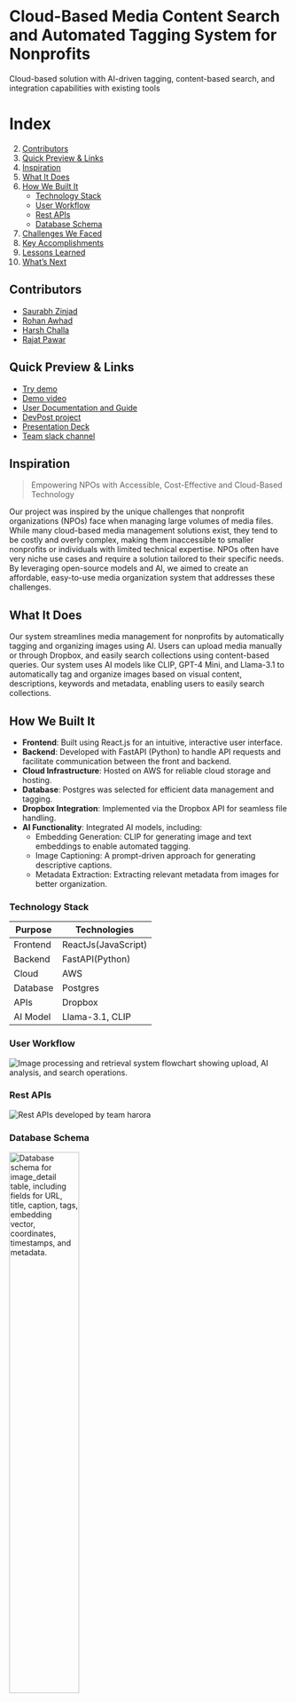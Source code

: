 # Cloud-Based Media Content Search and Automated Tagging System for Nonprofits

Cloud-based solution with AI-driven tagging, content-based search, and integration capabilities with existing tools

# Index

2. [Contributors](#contributors)
3. [Quick Preview & Links](#quick-preview--links)
4. [Inspiration](#inspiration)
5. [What It Does](#what-it-does)
6. [How We Built It](#how-we-built-it)
    - [Technology Stack](#technology-stack)
    - [User Workflow](#user-workflow)
    - [Rest APIs](#rest-apis)
    - [Database Schema](#database-schema)
7. [Challenges We Faced](#challenges-we-faced)
8. [Key Accomplishments](#key-accomplishments)
9. [Lessons Learned](#lessons-learned)
10. [What’s Next](#whats-next)

## Contributors

-   [Saurabh Zinjad](https://github.com/Ztrimus)
-   [Rohan Awhad](https://github.com/RohanAwhad)
-   [Harsh Challa](https://github.com/Harshchalla)
-   [Rajat Pawar](https://github.com/rajat98)

## Quick Preview & Links

-   [Try demo](https://peec.harora.lol/)
-   [Demo video](https://youtu.be/48cP6y--2Qg)
-   [User Documentation and Guide](https://github.com/2024-Arizona-Opportunity-Hack/HaRoRa-PajaritoEnvironmenta-FromMediaOverloadtoSeamlessOrganization/blob/main/User%20Documentation.pdf)
-   [DevPost project](https://devpost.com/software/image-search-and-tagging-tool)
-   [Presentation Deck](https://www.canva.com/design/DAGTelmxTQg/Zw9Lq4hmFJxN9nN0FUpgdQ/edit?utm_content=DAGTelmxTQg&utm_campaign=designshare&utm_medium=link2&utm_source=sharebutton)
-   [Team slack channel](https://opportunity-hack.slack.com/archives/C07RLQUHRR8)

## Inspiration

> Empowering NPOs with Accessible, Cost-Effective and Cloud-Based Technology

Our project was inspired by the unique challenges that nonprofit organizations (NPOs) face when managing large volumes of media files. While many cloud-based media management solutions exist, they tend to be costly and overly complex, making them inaccessible to smaller nonprofits or individuals with limited technical expertise. NPOs often have very niche use cases and require a solution tailored to their specific needs. By leveraging open-source models and AI, we aimed to create an affordable, easy-to-use media organization system that addresses these challenges.

## What It Does

Our system streamlines media management for nonprofits by automatically tagging and organizing images using AI. Users can upload media manually or through Dropbox, and easily search collections using content-based queries.
Our system uses AI models like CLIP, GPT-4 Mini, and Llama-3.1 to automatically tag and organize images based on visual content, descriptions, keywords and metadata, enabling users to easily search collections.

## How We Built It

-   **Frontend**: Built using React.js for an intuitive, interactive user interface.
-   **Backend**: Developed with FastAPI (Python) to handle API requests and facilitate communication between the front and backend.
-   **Cloud Infrastructure**: Hosted on AWS for reliable cloud storage and hosting.
-   **Database**: Postgres was selected for efficient data management and tagging.
-   **Dropbox Integration**: Implemented via the Dropbox API for seamless file handling.
-   **AI Functionality**: Integrated AI models, including:
    -   Embedding Generation: CLIP for generating image and text embeddings to enable automated tagging.
    -   Image Captioning: A prompt-driven approach for generating descriptive captions.
    -   Metadata Extraction: Extracting relevant metadata from images for better organization.

### Technology Stack

| Purpose  | Technologies        |
| -------- | ------------------- |
| Frontend | ReactJs(JavaScript) |
| Backend  | FastAPI(Python)     |
| Cloud    | AWS                 |
| Database | Postgres            |
| APIs     | Dropbox             |
| AI Model | Llama-3.1, CLIP     |

### User Workflow

![Image processing and retrieval system flowchart showing upload, AI analysis, and search operations.](https://raw.githubusercontent.com/2024-Arizona-Opportunity-Hack/HaRoRa-PajaritoEnvironmenta-FromMediaOverloadtoSeamlessOrganization/refs/heads/main/docs/resources/workflow.png)

### Rest APIs

![Rest APIs developed by team harora](https://raw.githubusercontent.com/2024-Arizona-Opportunity-Hack/HaRoRa-PajaritoEnvironmenta-FromMediaOverloadtoSeamlessOrganization/refs/heads/main/docs/resources/rest_apis.jpeg)

### Database Schema

<img src="https://raw.githubusercontent.com/2024-Arizona-Opportunity-Hack/HaRoRa-PajaritoEnvironmenta-FromMediaOverloadtoSeamlessOrganization/refs/heads/main/docs/resources/peec_db.png" alt="Database schema for image_detail table, including fields for URL, title, caption, tags, embedding vector, coordinates, timestamps, and metadata." width="50%">

## Challenges We Faced

-   **Dropbox Authentication**: Resolving issues with secure Dropbox authentication and API compatibility.
-   **Database Query Optimization**: Enhancing Postgres search query performance for fast and accurate media retrieval.
-   **Model Compatibility**: Identifying AI models with compatible embeddings for seamless integration and accurate tagging results.
-   **Frontend-Backend Integration**: Ensuring smooth communication between React.js and FastAPI.

## Key Accomplishments

-   **Significant Time Savings**: Achieved a 91.67% reduction in time spent on media management tasks, reducing average time per task from 2.00 hours to 0.17 hours.
-   **Cost Efficiency**: This substantial time reduction translated to an annual savings of approximately $2,383.33 in wages for the nonprofit organization, highlighting the financial benefits of implementing our system.
-   **AI-Driven Tagging**: Successfully integrated AI-driven tagging that automates the media organization process, significantly reducing manual effort and increasing accuracy in tagging.
-   **Customizable Tagging Options**: Implemented manual tagging features that allow users to add personalized tags to their files, providing flexibility and enhancing user experience by combining AI-generated tags with user-defined labels.
-   **User-Centric Design**: Prioritized a simple, intuitive interface to ensure accessibility for non-technical users, particularly benefiting nonprofit organizations with limited technical expertise.
-   **Achievement of Core Objectives**: Met critical project goals, including seamless integration of manual tagging, reliable cloud hosting, and effective Dropbox authentication, establishing a robust foundation for future enhancements.

## Lessons Learned

-   **Vector Search**: Mastered the implementation of vector-based search for improved media retrieval.
-   **Metadata Structuring**: Gained deeper insights into metadata organization for better media tagging and search efficiency.
-   **Dropbox Integration**: Overcame challenges related to secure API authorization for Dropbox.

## What’s Next

-   **Broader Cloud Integration**: We plan to extend support to other cloud services like Google Drive and OneDrive, offering more flexibility to users.
-   **Canva Integration**: We plan to integrate with PEEC's Canva account to streamline media editing and design processes directly from the media management platform.
-   **Digital Rights Management (DRM)**: Introducing metadata functionality for tracking image ownership and photo credits to ensure proper attribution and usage rights for each media file.
-   **Advanced Version Control**: Implementing version control for media files to track changes, prevent accidental overwrites, and allow restoration of previous file versions if needed.
-   **Storage Flexibility & Scalability**: Enhancing storage management tools and scalability to support growing media libraries, including the ability to archive files and track storage usage.
-   **Role-Based Access Control**: Setting up role-based permissions (e.g., admin vs. view-only) to allow secure file sharing and user access management.
-   **Mobile Accessibility**: Exploring mobile-friendly features to allow PEEC staff to manage and access their media library on the go.
